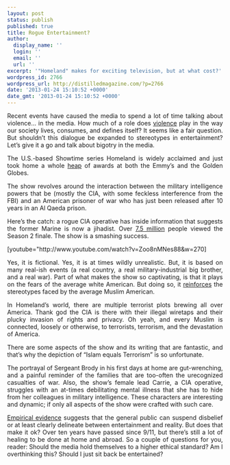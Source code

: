 ```yaml
---
layout: post
status: publish
published: true
title: Rogue Entertainment?
author:
  display_name: ''
  login: ''
  email: ''
  url: ''
excerpt: '"Homeland" makes for exciting television, but at what cost?'
wordpress_id: 2766
wordpress_url: http://distilledmagazine.com/?p=2766
date: '2013-01-24 15:10:52 +0000'
date_gmt: '2013-01-24 15:10:52 +0000'
---
```

<p style="text-align: justify;">Recent events have caused the media to spend a lot of time talking about violence... in the media. How much of a role does <a href="http://distilledmagazine.com/wp-content/uploads/2013/01/quentin-tarantino-newtown-violence-disrespectful_n_2408903.html">violence</a> play in the way our society lives, consumes, and defines itself? It seems like a fair question. But shouldn’t this dialogue be expanded to stereotypes in entertainment? Let’s give it a go and talk about bigotry in the media.</p>
<p style="text-align: justify;">The U.S.-based Showtime series Homeland is widely acclaimed and just took home a whole <a href="http://distilledmagazine.com/wp-content/uploads/2013/01/List_of_awards_and_nominations_received_by_Homeland">heap</a> of awards at both the Emmy’s and the Golden Globes.</p>
<p style="text-align: justify;">The show revolves around the interaction between the military intelligence powers that be (mostly the CIA, with some feckless interference from the FBI) and an American prisoner of war who has just been released after 10 years in an Al Qaeda prison.</p>
<p style="text-align: justify;">Here’s the catch: a rogue CIA operative has inside information that suggests the former Marine is now a jihadist. Over <a href="http://distilledmagazine.com/wp-content/uploads/2013/01/showtime-chief-defends-homelands-second-411752">7.5 million</a> people viewed the Season 2 finale. The show is a smashing success.</p>
<p style="text-align: justify;"><!--column--></p>
<p style="text-align: justify;">[youtube="http://www.youtube.com/watch?v=Zoo8nMNes88&amp;w=270]</p>
<p style="text-align: justify;">Yes, it is fictional. Yes, it is at times wildly unrealistic. But, it is based on many real-ish events (a real country, a real military-industrial big brother, and a real war). Part of what makes the show so captivating, is that it plays on the fears of the average white American. But doing so, it <a href="http://distilledmagazine.com/wp-content/uploads/2013/01/tvs_most_islamophobic_show">reinforces</a> the stereotypes faced by the average Muslim American.</p>
<p style="text-align: justify;">In Homeland’s world, there are multiple terrorist plots brewing all over America. Thank god the CIA is there with their illegal wiretaps and their plucky invasion of rights and privacy. Oh yeah, and every Muslim is connected, loosely or otherwise, to terrorists, terrorism, and the devastation of America.</p>
<p style="text-align: justify;"><!--column--></p>
<p style="text-align: justify;">There are some aspects of the show and its writing that are fantastic, and that’s why the depiction of “Islam equals Terrorism” is so unfortunate.</p>
<p style="text-align: justify;">The portrayal of Sergeant Brody in his first days at home are gut-wrenching, and a painful reminder of the families that are too-often the urecognized casualties of war. Also, the show’s female lead Carrie, a CIA operative, struggles with an at-times debilitating mental illness that she has to hide from her colleagues in military intelligence. These characters are interesting and dynamic; if only all aspects of the show were crafted with such care.</p>
<p style="text-align: justify;"><a href="http://distilledmagazine.com/wp-content/uploads/2013/01/is-the-csi-effect-influencing-courtrooms">Empirical evidence</a> suggests that the general public can suspend disbelief or at least clearly delineate between entertainment and reality. But does that make it ok? Over ten years have passed since 9/11, but there’s still a lot of healing to be done at home and abroad. So a couple of questions for you, reader: Should the media hold themselves to a higher ethical standard? Am I overthinking this? Should I just sit back be entertained?</p>
<p style="text-align: justify;"><!--column--></p>
